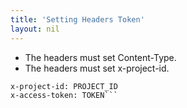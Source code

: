 ```yaml
---
title: 'Setting Headers Token'
layout: nil
---
```


* The headers must set Content-Type.
* The headers must set x-project-id.

```Content-Type: application/json
x-project-id: PROJECT_ID
x-access-token: TOKEN```